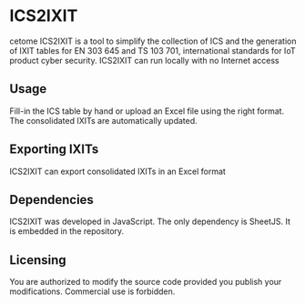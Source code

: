 # ICS2IXIT
cetome ICS2IXIT is a tool to simplify the collection of ICS and the generation of IXIT tables for EN 303 645 and TS 103 701, international standards for IoT product cyber security.
ICS2IXIT can run locally with no Internet access

## Usage
Fill-in the ICS table by hand or upload an Excel file using the right format.
The consolidated IXITs are automatically updated.

## Exporting IXITs
ICS2IXIT can export consolidated IXITs in an Excel format


## Dependencies
ICS2IXIT was developed in JavaScript.
The only dependency is SheetJS. It is embedded in the repository.

## Licensing
You are authorized to modify the source code provided you publish your modifications.
Commercial use is forbidden. 
